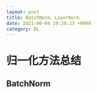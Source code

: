 ```yaml
---
layout: post
title: BatchNorm、LayerNorm
date: 2021-06-04 19:20:23 +0900
category: DL
---
```

# 归一化方法总结
## BatchNorm



